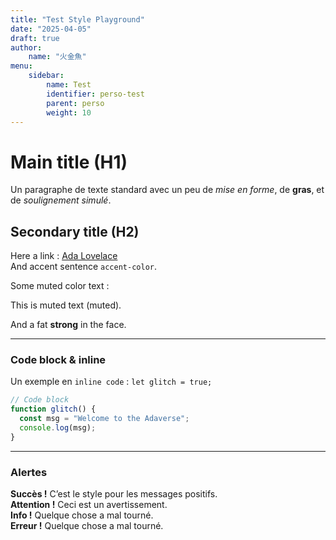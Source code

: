 ```yaml
---
title: "Test Style Playground"
date: "2025-04-05"
draft: true
author:
    name: "火金魚"
menu:
    sidebar:
        name: Test
        identifier: perso-test
        parent: perso
        weight: 10
---
```


# Main title (H1)

Un paragraphe de texte standard avec un peu de *mise en forme*, de **gras**, et de _soulignement simulé_.

## Secondary title (H2)

Here a link : [Ada Lovelace](https://en.wikipedia.org/wiki/Ada_Lovelace)  
And accent sentence `accent-color`.

Some muted color text :

<span class="text-muted">This is muted text (muted).</span>

And a fat <strong>strong</strong> in the face.

---

### Code block & inline

Un exemple en `inline code` : `let glitch = true;`

```ts
// Code block
function glitch() {
  const msg = "Welcome to the Adaverse";
  console.log(msg);
}
```

---


### Alertes

<div class="alert alert-success">
  <strong>Succès !</strong> C’est le style pour les messages positifs.
</div>

<div class="alert alert-warning">
  <strong>Attention !</strong> Ceci est un avertissement.
</div>

<div class="alert alert-info">
  <strong>Info !</strong> Quelque chose a mal tourné.
</div>

<div class="alert alert-danger">
  <strong>Erreur !</strong> Quelque chose a mal tourné.
</div>